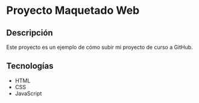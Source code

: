 # Proyecto Maquetado Web

## Descripción

Este proyecto es un ejemplo de cómo subir mi proyecto de curso a GitHub.

## Tecnologías

- HTML
- CSS
- JavaScript
